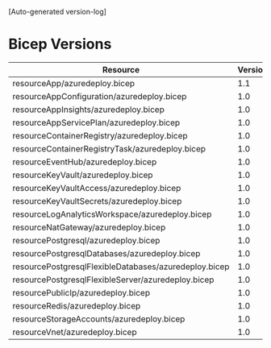 [Auto-generated version-log]

# Bicep Versions
| Resource | Version |
|----------|----------|
| resourceApp/azuredeploy.bicep                                          |  1.1 |
| resourceAppConfiguration/azuredeploy.bicep                             |  1.0 |
| resourceAppInsights/azuredeploy.bicep                                  |  1.0 |
| resourceAppServicePlan/azuredeploy.bicep                               |  1.0 |
| resourceContainerRegistry/azuredeploy.bicep                            |  1.0 |
| resourceContainerRegistryTask/azuredeploy.bicep                        |  1.0 |
| resourceEventHub/azuredeploy.bicep                                     |  1.0 |
| resourceKeyVault/azuredeploy.bicep                                     |  1.0 |
| resourceKeyVaultAccess/azuredeploy.bicep                               |  1.0 |
| resourceKeyVaultSecrets/azuredeploy.bicep                              |  1.0 |
| resourceLogAnalyticsWorkspace/azuredeploy.bicep                        |  1.0 |
| resourceNatGateway/azuredeploy.bicep                                   |  1.0 |
| resourcePostgresql/azuredeploy.bicep                                   |  1.0 |
| resourcePostgresqlDatabases/azuredeploy.bicep                          |  1.0 |
| resourcePostgresqlFlexibleDatabases/azuredeploy.bicep                  |  1.0 |
| resourcePostgresqlFlexibleServer/azuredeploy.bicep                     |  1.0 |
| resourcePublicIp/azuredeploy.bicep                                     |  1.0 |
| resourceRedis/azuredeploy.bicep                                        |  1.0 |
| resourceStorageAccounts/azuredeploy.bicep                              |  1.0 |
| resourceVnet/azuredeploy.bicep                                         |  1.0 |
